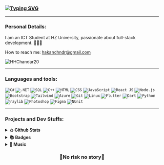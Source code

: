 ### <a href="https://git.io/typing-svg"><img src="https://readme-typing-svg.demolab.com?font=Rubik&weight=900&size=25&pause=1000&color=FFFFFF&random=false&width=435&lines=Hi+there+%F0%9F%91%8B%2C+I+am+Hakan+Chandar!" alt="Typing SVG" /></a>

<hr>

### Personal Details:

I am an ICT Student at HZ University, passionate about full-stack development. 👨🏻‍🏫

How to reach me: hakanchndr@gmail.com

<img align="right" alt="" src="https://media4.giphy.com/media/v1.Y2lkPTc5MGI3NjExaWplcDhvY2hoZ3UxYXJmZ2dxam10YWJoZ3JscGR0dW5nNzFveXRvZCZlcD12MV9pbnRlcm5hbF9naWZfYnlfaWQmY3Q9Zw/qgQUggAC3Pfv687qPC/giphy.webp" height="250" />

<p align="left">
  <img src="https://komarev.com/ghpvc/?username=HHChandar20&label=Profile%20views&color=770677&style=for-the-badge&logo=star" alt="HHChandar20" style="padding-right:20px;" />
</p>
<hr>

### Languages and tools:

  <code><img height="40" src="https://upload.wikimedia.org/wikipedia/commons/thumb/b/bd/Logo_C_sharp.svg/1820px-Logo_C_sharp.svg.png" alt="C#"></code>
  <code><img height="40" src="https://upload.wikimedia.org/wikipedia/commons/7/7d/Microsoft_.NET_logo.svg" alt=".NET"></code>
  <code><img height="40" src="https://symbols.getvecta.com/stencil_27/79_sql-database-generic.494ff6320e.png" alt="SQL"></code>
  <code><img height="40" src="https://upload.wikimedia.org/wikipedia/commons/thumb/1/18/ISO_C%2B%2B_Logo.svg/1822px-ISO_C%2B%2B_Logo.svg.png" alt="C++"></code>
  <code><img height="40" src="https://cdn.pixabay.com/photo/2017/08/05/11/16/logo-2582748_640.png" alt="HTML"></code>
  <code><img height="40" src="https://cdn.pixabay.com/photo/2017/08/05/11/16/logo-2582747_640.png" alt="CSS"></code>
  <code><img height="40" src="https://upload.wikimedia.org/wikipedia/commons/thumb/6/6a/JavaScript-logo.png/768px-JavaScript-logo.png" alt="JavaScript"></code>
  <code><img height="40" src="https://cdn4.iconfinder.com/data/icons/logos-3/600/React.js_logo-512.png" alt="React JS"></code>
  <code><img height="40" src="https://brandeps.com/logo-download/N/Node-JS-logo-02.png" alt="Node.js"></code>
  <code><img height="40" src="https://upload.wikimedia.org/wikipedia/commons/thumb/b/b2/Bootstrap_logo.svg/2560px-Bootstrap_logo.svg.png" alt="Bootstrap"></code>
  <code><img height="40" src="https://files.raycast.com/80x1pxra7cyabkoyxqvlono2sg9p" alt="Tailwind"></code>
  <code><img height="40" src="https://upload.wikimedia.org/wikipedia/commons/thumb/f/fa/Microsoft_Azure.svg/1200px-Microsoft_Azure.svg.png" alt="Azure"></code>
  <code><img height="40" src="https://avatars.githubusercontent.com/u/18133?s=280&v=4" alt="Git"></code>
  <code><img height="40" src="https://upload.wikimedia.org/wikipedia/commons/thumb/3/35/Tux.svg/1200px-Tux.svg.png" alt="Linux"></code>
  <code><img height="40" src="https://upload.wikimedia.org/wikipedia/commons/thumb/7/79/Flutter_logo.svg/1024px-Flutter_logo.svg.png" alt="Flutter"></code>
  <code><img height="40" src="https://upload.wikimedia.org/wikipedia/commons/7/7e/Dart-logo.png" alt="Dart"></code>
  <code><img height="40" src="https://upload.wikimedia.org/wikipedia/commons/c/c3/Python-logo-notext.svg" alt="Python"></code>
  <code><img height="40" src="https://upload.wikimedia.org/wikipedia/commons/f/f4/Raylib_logo.png" alt="raylib"></code>
  <code><img height="40" src="https://upload.wikimedia.org/wikipedia/commons/a/af/Adobe_Photoshop_CC_icon.svg" alt="Photoshop"></code>
  <code><img height="40" src="https://cdn.sanity.io/images/599r6htc/localized/46a76c802176eb17b04e12108de7e7e0f3736dc6-1024x1024.png?w=804&h=804&q=75&fit=max&auto=format" alt="Figma"></code>
  <code><img height="40" src="https://cdn.prod.website-files.com/5f10ed4c0ebf7221fb5661a5/5f2384a9aa2efc2ef1c9df9c_nunit.png" alt="NUnit"></code>

<hr>

### Projects and Dev Stuffs:

<details>	
  <summary><b>⛄ Github Stats</b></summary>

  ![Grade](https://github-readme-stats.vercel.app/api?username=HHChandar20&show_icons=true&count_private=true)
  
  ![Languages](https://github-readme-stats-one-bice.vercel.app/api/top-langs/?username=HHChandar20&layout=compact&role=OWNER,ORGANIZATION_MEMBER,COLLABORATOR&langs_count=6")
  
  <div align="left">
    <picture>
      <source media="(prefers-color-scheme: dark)" srcset="https://raw.githubusercontent.com/madhurimarawat/madhurimarawat/output/github-contribution-grid-snake-dark.svg" />
      <source media="(prefers-color-scheme: light)" srcset="https://raw.githubusercontent.com/madhurimarawat/madhurimarawat/output/github-contribution-grid-snake.svg" />
      <img alt="github-snake" src="https://raw.githubusercontent.com/madhurimarawat/madhurimarawat/output/github-contribution-grid-snake.svg" />
    </picture>
  </div>

<hr>
</details>


<details>
  <summary><b>📚 Badges</b></summary>
  
[![Photoshop](https://certiport.pearsonvue.com/getattachment/Certifications/Adobe/ACP/Badging/Photoshop/Adobe_Certified_Professional_Adobe_Photoshop_digital_badge.png?lang=en-US&width=110&height=110&ext=.png)](https://www.credly.com/badges/9a6c2099-d5ed-4681-8e8e-751e24e7b1f2/public_url)
[![Adobe Illustrator](https://certiport.pearsonvue.com/getattachment/Certifications/Adobe/ACP/Badging/Illustrator/Adobe_Certified_Professional_Adobe_Illustrator_digital_badge.png?lang=en-US&width=110&height=110&ext=.png)](https://www.credly.com/badges/58abd812-bd05-4205-8fa6-b8cc3450df48/public_url)
[![Visual Design](https://certiport.pearsonvue.com/getattachment/97c5f949-0d3d-49e5-aae7-f35b3278f521/Adobe_Certified_Professional_Visual_Design_digital_badge.png?lang=en-US&width=110&height=110&ext=.png)](https://www.credly.com/badges/2e874695-9d59-42ee-a8a6-a92d53cec738/public_url)
[![App Development with Swift Associate](https://certiport.pearsonvue.com/getattachment/b26ea31f-bb61-4ab8-82f7-0c44f9fc3b55/Swift_CU_600x600.png?lang=en-US&width=110&height=110&ext=.png)](https://www.credly.com/badges/ddb459d8-6ba9-4cde-b092-94d3c9c53a0c/public_url)
[![IT Specialist - Software Development](https://images.credly.com/size/110x110/images/267a8b92-df48-41f1-9473-a0dae752310e/ITS-Badges_Software-Development_1200px.png)](https://www.credly.com/badges/72400ab3-93bf-4d8b-b3aa-ba07a0b109a9/public_url)
[![IT Specialist - Javascript](https://images.credly.com/size/110x110/images/ef99b79e-fd54-4eb5-b2a4-bf17e92a4837/ITS-Badges_JavaScript_1200px.png)](https://www.credly.com/badges/381f603e-6864-4e40-8380-3b372a1fe4fe/public_url)
[![IT Specialist - Databases](https://images.credly.com/size/110x110/images/49a492cd-5f72-4c9d-aafa-06649e4853fb/MicrosoftTeams-image__5_.png)](https://www.credly.com/badges/0ae8bb93-d88e-4c47-b600-59f8263d5468/public_url)
[![Network Defense](https://images.credly.com/size/110x110/images/51526f76-711b-4caf-b04d-27f89512b112/NetworkDefense_v1_091721.png)](https://www.credly.com/badges/149f6287-ce5f-40e7-8344-f40607651ec9/public_url)
[![JavaScript Essentials 1](https://images.credly.com/size/110x110/images/b93bf373-3da6-4ada-9879-a0c39d6a11f8/image.png)](https://www.credly.com/badges/3a383150-c6f8-4958-b46e-8777645c5c73/public_url)
[![Python Essentials 1](https://images.credly.com/size/110x110/images/68c0b94d-f6ac-40b1-a0e0-921439eb092e/image.png)](https://www.credly.com/badges/1bb10468-d124-4c6b-bcc2-345eebdc5056/public_url)
[![Endpoint Security](https://images.credly.com/size/110x110/images/0ca5f542-fb5e-4a22-9b7a-c1a1ce4c3db7/EndpointSecurity.png)](https://www.credly.com/badges/358e4d15-38dc-416e-beb5-7bf5e950f83b/public_url)
[![Cyber Threat Management](https://images.credly.com/size/110x110/images/5d5ac32b-d239-42b8-9665-8a921dc3ab47/image.png)](https://www.credly.com/badges/6cf02463-c97d-488f-83c5-2b5d77bfaa16/public_url)
[![Network Technician Career Path](https://images.credly.com/size/110x110/images/978f88dc-c247-4093-9d39-6efac3651297/image.png)](https://www.credly.com/badges/89b06d96-9618-4340-93c5-3fe996e7c5d9/public_url)
[![Network Addressing and Basic Troubleshooting](https://images.credly.com/size/110x110/images/49c099bd-8542-4f48-8c03-f21799dcaf51/image.png)](https://www.credly.com/badges/0c5f976c-4ac0-4257-94b6-cd084612ba54/public_url)
[![Networking Devices and Initial Configuration](https://images.credly.com/size/110x110/images/88316fe8-5651-4e61-a6be-5be1558f049e/image.png)](https://www.credly.com/badges/0dedd0c8-6d5f-4c42-8791-a1f7b7457674/public_url)
[![Networking Basics](https://images.credly.com/size/110x110/images/5bdd6a39-3e03-4444-9510-ecff80c9ce79/image.png)](https://www.credly.com/badges/d28a24a6-3e91-4d72-bb14-22d5184af386/public_url)
[![IT Essentials](https://images.credly.com/size/110x110/images/04e8034c-81f5-4f7f-ab23-e8b428c31ce9/ITE.png)](https://www.credly.com/badges/422acd6d-209a-43bf-8c7f-69232eb61a08)
[![Introduction to Data Science](https://images.credly.com/size/110x110/images/b38a42e0-dc58-4ce2-b6c0-28d978e8aaad/image.png)](https://www.credly.com/badges/07213465-ffd7-4e89-891b-a8c94985f311/public_url)
[![Introduction to IoT](https://images.credly.com/size/110x110/images/fce226c2-0f13-4e17-b60c-24fa6ffd88cb/Intro2IoT.png)](https://www.credly.com/badges/50e7dd4b-8839-425f-80c5-b4a57847fc9e/public_url)
[![Cybersecurity Essentials](https://images.credly.com/size/110x110/images/054913b2-e271-49a2-a1a4-9bf1c1f9a404/CyberEssentials.png)](https://www.credly.com/badges/956eb1e8-f648-4a79-923f-7181bd4deb20/public_url)
[![Introduction to Cybersecurity](https://images.credly.com/size/110x110/images/af8c6b4e-fc31-47c4-8dcb-eb7a2065dc5b/I2CS__1_.png)](https://www.credly.com/badges/768ca921-700d-4675-a6b7-172f34fd662b/public_url)
[![English for IT 2](https://images.credly.com/size/110x110/images/ca317486-3494-488b-b2a7-b49270d98f21/image.png)](https://www.credly.com/badges/b8f82279-4f6e-48d8-868e-e86d59e745e0/public_url)
[![English for IT 1](https://images.credly.com/size/110x110/images/77b1ea15-6287-4d97-8ecd-c5afa2d137ea/image.png)](https://www.credly.com/badges/b05991ae-0fd3-44e2-8bb0-00467df5c5fe/public_url)
[![Networking Academy Learn-A-Thon 2023](https://images.credly.com/size/110x110/images/b1395248-483c-48cd-b40d-7fe93837c37d/image.png)](https://www.credly.com/badges/dec9ba26-58a2-4b4b-b808-f6002c2dc495/public_url)
[![Codingame Python3](https://i.ibb.co/K6rMJ7K/python-badge.png)](https://www.codingame.com/certification/7LHzwzfT4KAX3P-VZtkCcw)
[![Codingame C++](https://i.ibb.co/NZ5DF0q/c-badge.png)](https://www.codingame.com/certification/9OqUR4sP8xy8dsrRsR1i_w)
[![Introduction to Javascript](https://images.credly.com/size/110x110/images/16840ea3-5c9a-4599-853e-7e15bac7748e/MTA-Introduction_to_Programming_Using_JavaScript-600x600.png)](https://www.credly.com/badges/381f603e-6864-4e40-8380-3b372a1fe4fe)
[![Word](https://images.credly.com/size/110x110/images/fd092703-61db-4e9f-9c7c-2211d44ca87d/MOS_Word.png)]()
[![Excel](https://images.credly.com/size/110x110/images/d0790dc7-5127-4262-a492-1b60030b0114/MOS_Excel.png)](https://www.credly.com/badges/6e167c98-2612-4eeb-b8f7-0ef80349b12a)


</details>  
<details>	
  <summary><b>🎵 Music</b></summary>
  
  [![spotify-github-profile](https://spotify-github-profile.kittinanx.com/api/view?uid=31sw52noaijjcfjy2ryfvlsetbwq&cover_image=true&theme=default&show_offline=false&background_color=121212&interchange=true&bar_color=53b14f&bar_color_cover=false)](https://spotify-github-profile.kittinanx.com/api/view?uid=31sw52noaijjcfjy2ryfvlsetbwq&redirect=true)

  
</details>


<div align="center">

### 🚨No risk no story🚨

</div>
